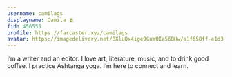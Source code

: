 ```yaml
---
username: camilags
displayname: Camila 🫂
fid: 456555
profile: https://farcaster.xyz/camilags
avatar: https://imagedelivery.net/BXluQx4ige9GuW0Ia56BHw/a1f658ff-e1d3-4a0d-dc79-88d873db9000/rectcrop3
---
```


I’m a writer and an editor. I love art, literature, music, and to drink good coffee. I practice Ashtanga yoga. I’m here to connect and learn.
